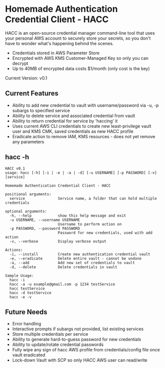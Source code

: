# Homemade Authentication Credential Client - HACC

HACC is an open-source credential manager command-line tool that uses your personal AWS account to securely store your secrets, so you don't have to wonder what's happening behind the scenes.

* Credentials stored in AWS Parameter Store
* Encrypted with AWS KMS Customer-Managed Key so only you can decrypt
* Up to 40MB of encrypted data costs $1/month (only cost is the key)

Current Version: v0.1

## Current Features

* Ability to add new credential to vault with username/password via -u, -p subargs to specified service
* Ability to delete service and associated credential from vault
* Ability to return credential for service by 'haccing' it
* Uses current AWS CLI credentials to create new least-privilege vault user and KMS CMK, saved credentials as new HACC profile
* Eradicate action to remove IAM, KMS resources - does not yet remove any parameters


## hacc -h
```
HACC v0.1
usage: hacc [-h] [-i | -e | -a | -d] [-u USERNAME] [-p PASSWORD] [-v] [service]

Homemade Authentication Credential Client - HACC

positional arguments:
  service               Service name, a folder that can hold multiple credentials

optional arguments:
  -h, --help            show this help message and exit
  -u USERNAME, --username USERNAME
                        Username to perform action on
  -p PASSWORD, --password PASSWORD
                        Password for new credentials, used with add action
  -v, --verbose         Display verbose output

Actions:
  -i, --install         Create new authentication credential vault
  -e, --eradicate       Delete entire vault - cannot be undone
  -a, --add             Add new set of credentials to vault
  -d, --delete          Delete credentials in vault

Sample Usage:
  hacc -i
  hacc -a -u example@gmail.com -p 1234 testService
  hacc testService
  hacc -d testService
  hacc -e -v
```

## Future Needs

* Error handling
* Interactive prompts if subargs not provided, list existing services
* Store multiple credentials per service
* Ability to generate hard-to-guess password for new credentials
* Ability to update/rotate credential passwords
* Fully wipe any sign of hacc AWS profile from credentials/config file once vault eradicated
* Lock-down Vault with SCP so only HACC AWS user can read/write